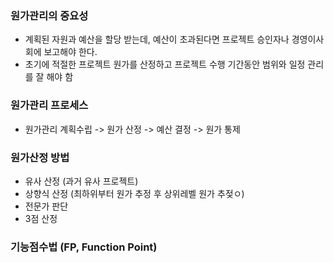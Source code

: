 ### 원가관리의 중요성
- 계획된 자원과 예산을 할당 받는데, 예산이 초과된다면 프로젝트 승인자나 경영이사회에 보고해야 한다.
- 초기에 적절한 프로젝트 원가를 산정하고 프로젝트 수행 기간동안 범위와 일정 관리를 잘 해야 함

### 원가관리 프로세스
- 원가관리 계획수립 -> 원가 산정 -> 예산 결정 -> 원가 통제

### 원가산정 방법
- 유사 산정 (과거 유사 프로젝트)
- 상향식 산정 (최하위부터 원가 추정 후 상위레벨 원가 추젖ㅇ)
- 전문가 판단
- 3점 산정

### 기능점수법 (FP, Function Point)
